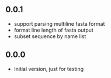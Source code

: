 ## 0.0.1

- support parsing multiline fasta format
- format line length of fasta output
- subset sequence by name list

## 0.0.0

- Initial version, just for testing
